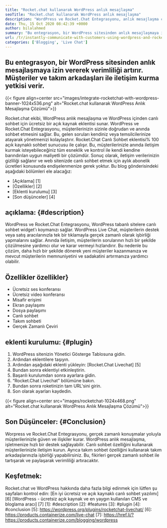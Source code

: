 ```yaml
---
title: "Rocket.chat kullanarak WordPress anlık mesajlaşma" 
seoTitle: "Rocket.chat kullanarak WordPress anlık mesajlaşma" 
description: "WordPress ve Rocket.Chat Entegrasyonu, anlık mesajlaşma çözümüne izin vererek üretkenliği artırır. Etkili ve zamanında iletişim kurmanıza yardımcı olur." 
date: Thu, 15 Oct 2020 08:42:39 +0000
author: bilalahmed
summary: "Bu entegrasyon, bir WordPress sitesinden anlık mesajlaşmaya izin vererek üretkenliği artırır. Müşteriler ve takım arkadaşları ile iletişim kurma yetkisi verir." 
url: /tr/instantly-communicate-with-customers-using-wordpress-and-rocket-chat/
categories: ['Blogging', 'Live Chat']
---
```


## Bu entegrasyon, bir WordPress sitesinden anlık mesajlaşmaya izin vererek verimliliği artırır. Müşteriler ve takım arkadaşları ile iletişim kurma yetkisi verir.

{{< figure align=center src="images/integrate-rocketchat-with-wordpress-banner-1024x536.png" alt="Rocket.chat kullanarak WordPress Anlık Mesajlaşma Çözümü">}}

Rocket.chat ekibi, WordPress anlık mesajlaşma ve WordPress içinden canlı sohbet için ücretsiz bir açık kaynak eklentisi sunar. WordPress ve Rocket.Chat Entegrasyonu, müşterilerinizin sizinle doğrudan ve anında sohbet etmesini sağlar. Bu, gelen soruları kendiniz veya temsilcilerinize atayarak yönetmenizi kolaylaştırır.
Rocket.Chat Canlı Sohbet eklentisi% 100 açık kaynaklı sohbet sunucusu ile çalışır. Bu, müşterilerinizle anında iletişim kurmak isteyebileceğiniz tüm esneklik ve kontrol ile kendi kendine barındırılan uygun maliyetli bir çözümdür. Sonuç olarak, iletişim verilerinizin gizliliği sağlanır ve web sitenizde canlı sohbet etmek için aylık abonelik ücretleri konusunda endişelenmenize gerek yoktur.
Bu blog gönderisindeki aşağıdaki bölümleri ele alacağız:
  * [Açıklama] [1]
  * [Özellikler] [2]
  * [Eklenti kurulumu] [3]
  * [Son düşünceler] [4]

## açıklama: {#description}
WordPress ve Rocket.Chat Entegrasyonu, WordPress tabanlı sitelere canlı sohbet widget'ı koymanızı sağlar. WordPress Live Chat, müşterilerin destek veya satış aracılarınızla tek bir tıklamayla gerçek zamanlı olarak işbirliği yapmalarını sağlar. Anında iletişim, müşterilerin sorularının hızlı bir şekilde çözülmesine yardımcı olur ve karar vermeyi hızlandırır. Bu nedenle bu çözüm, daha hızlı bir şekilde dönerek yeni müşteriler kazanmanıza ve mevcut müşterilerin memnuniyetini ve sadakatini artırmanıza yardımcı olabilir.

## Özellikler özellikler}
  * Ücretsiz ses konferansı
  * Ücretsiz video konferansı
  * Misafir erişimi
  * Ekran paylaşımı
  * Dosya paylaşımı
  * Canlı sohbet
  * Takım sohbeti
  * Gerçek Zamanlı Çeviri

## eklenti kurulumu: {#plugin}
  1. WordPress sitenizin Yönetici Gösterge Tablosuna gidin.
  2. Ardından eklentilere taşıyın.
  3. Ardından aşağıdaki eklenti yükleyin: [Rocket.Chat Livechat] [5]
  4. Bundan sonra eklentiyi etkinleştirin.
  5. Başarılı kurulumdan sonra ayarlara gidin.
  6. “Rocket.Chat Livechat” bölümüne bakın.
  7. Bundan sonra roketinizin tam URL'sini girin.
  8. Son olarak ayarları kaydedin.

{{< figure align=center src="images/rocketchat-1024x468.png" alt="Rocket.chat kullanarak WordPress Anlık Mesajlaşma Çözümü">}}


## Son Düşünceler: {#Conclusion}
Worpress ve Rocket.Chat Entegrasyonu, gerçek zamanlı konuşmalar yoluyla müşterilerinizle güven ve ilişkiler kurar. WordPress anlık mesajlaşma, işletmenize hızlı bir destek sağlayabilir. Canlı sohbet özelliğini kullanarak müşterilerinizle iletişim kurun. Ayrıca takım sohbet özelliğini kullanarak takım arkadaşlarınızla işbirliği yapabilirsiniz. Bu, fikirleri gerçek zamanlı sohbet ile tartışarak ve paylaşarak verimliliği artıracaktır.

## Keşfetmek:
Rocket.chat ve WordPress hakkında daha fazla bilgi edinmek için lütfen şu sayfaları kontrol edin:
[En iyi ücretsiz ve açık kaynaklı canlı sohbet yazılımı] [6]
[WordPress - ücretsiz açık kaynak ve en yaygın kullanılan CMS ve bloglama aracı] [7]
[1]: #description
[2]: #features
[3]: #plugin
[4]: #conclusion
[5]: https://wordpress.org/plugins/rocketchat-livechat/
[6]: https://products.containerize.com/live-chat
[7]: https://href.li/?https://products.containerize.com/blogging/wordpress
